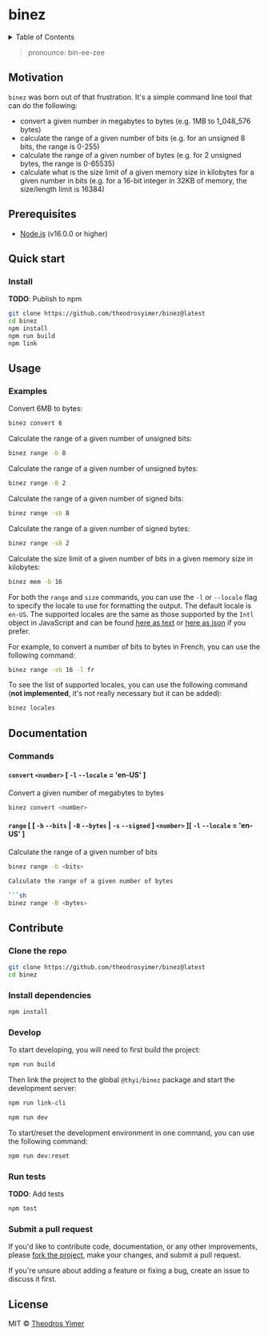 # binez

<details close><summary>Table of Contents</summary>

- [Motivation](#motivation)
- [Prerequisites](#prerequisites)
- [Quick start](#quick-start)
  - [Install](#install)
- [Usage](#usage)
  - [Examples](#examples)
- [Documentation](#documentation)
  - [Commands](#commands)
    - [`convert` `<number>` \[ `-l` `--locale` = 'en-US' \]](#convert-number---l---locale--en-us-)
    - [`range` \[ \[ `-b` `--bits` | `-B` `--bytes` | `-s` `--signed` \] `<number>` \]\[ `-l` `--locale` = 'en-US' \]](#range----b---bits---b---bytes---s---signed--number---l---locale--en-us-)
- [Contribute](#contribute)
  - [Clone the repo](#clone-the-repo)
  - [Install dependencies](#install-dependencies)
  - [Develop](#develop)
  - [Run tests](#run-tests)
  - [Submit a pull request](#submit-a-pull-request)
- [License](#license)

</details>

> pronounce: bin-ee-zee

## Motivation

 `binez` was born out of that frustration. It's a simple command line tool that can do the following:

- convert a given number in megabytes to bytes (e.g. 1MB to 1_048_576 bytes)
- calculate the range of a given number of bits (e.g. for an unsigned 8 bits, the range is 0-255)
- calculate the range of a given number of bytes (e.g. for 2 unsigned bytes, the range is 0-65535)
- calculate what is the size limit of a given memory size in kilobytes for a given number in bits (e.g. for a 16-bit integer in 32KB of memory, the size/length limit is 16384)

## Prerequisites

- [Node.js](https://nodejs.org/en/download/) (v16.0.0 or higher)

## Quick start

### Install

<!-- ```sh
npm install -g @thyi/binez
``` -->

**TODO**: Publish to npm

```sh
git clone https://github.com/theodrosyimer/binez@latest
cd binez
npm install
npm run build
npm link
```

## Usage

### Examples

Convert 6MB to bytes:

```sh
binez convert 6
```

Calculate the range of a given number of unsigned bits:

```sh
binez range -b 8
```

Calculate the range of a given number of unsigned bytes:

```sh
binez range -B 2
```

Calculate the range of a given number of signed bits:

```sh
binez range -sb 8
```

Calculate the range of a given number of signed bytes:

```sh
binez range -sB 2
```

Calculate the size limit of a given number of bits in a given memory size in kilobytes:

```sh
binez mem -b 16
```

For both the `range` and `size` commands, you can use the `-l` or `--locale` flag to specify the locale to use for formatting the output. The default locale is `en-US`. The supported locales are the same as those supported by the `Intl` object in JavaScript and can be found [here as text](https://www.iana.org/assignments/language-subtag-registry/language-subtag-registry) or [here as json](https://github.com/mattcg/language-subtag-registry/blob/master/data/json/registry.json) if you prefer.

For example, to convert a number of bits to bytes in French, you can use the following command:

```sh
binez range -sb 16 -l fr
```

To see the list of supported locales, you can use the following command (**not implemented**, it's not really necessary but it can be added):

```sh
binez locales
```

## Documentation

### Commands

#### `convert` `<number>` [ `-l` `--locale` = 'en-US' ]

Convert a given number of megabytes to bytes

```sh
binez convert <number>
```

#### `range` [ [ `-b` `--bits` | `-B` `--bytes` | `-s` `--signed` ] `<number>` ][ `-l` `--locale` = 'en-US' ]

Calculate the range of a given number of bits

```sh
binez range -b <bits>

Calculate the range of a given number of bytes

```sh
binez range -B <bytes>
```

<!-- #### `mem`

Calculate the size limit of a given number of bits in a given memory size in kilobytes

```sh
binez mem -b <bits> -s <signed>
``` -->

## Contribute

### Clone the repo

```sh
git clone https://github.com/theodrosyimer/binez@latest
cd binez
```

### Install dependencies

```sh
npm install
```

### Develop

To start developing, you will need to first build the project:

```sh
npm run build
```

Then link the project to the global `@thyi/binez` package and start the development server:

```sh
npm run link-cli
```

```sh
npm run dev
```

To start/reset the development environment in one command, you can use the following command:

  ```sh
  npm run dev:reset
  ```

### Run tests

**TODO**: Add tests

```sh
npm test
```

### Submit a pull request

If you'd like to contribute code, documentation, or any other improvements, please [fork the project](https://gihub.com/theodrosyimer/binez/fork), make your changes, and submit a pull request.

If you're unsure about adding a feature or fixing a bug, create an issue to discuss it first.

<!-- ## Related -->

## License

MIT © [Theodros Yimer](https://github.com/theodrosyimer)

